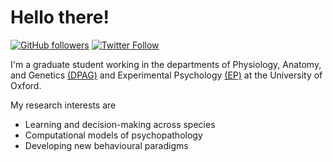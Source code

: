 # Hello there!
[![GitHub followers](https://img.shields.io/github/followers/aeronlaffere?label=Follow%20me&style=flat-square&logo=github&logoColor=white&colorB=4CAF50)](https://github.com/login?return_to=%2Faeronlaffere)
[![Twitter Follow](https://img.shields.io/twitter/follow/aeronlaffere?label=%20%40aeronlaffere&style=flat-square&labelColor=2196F3&logo=twitter&logoColor=white&colorB=0D47A1)](https://twitter.com/aeronlaffere)

I'm a graduate student working in the departments of Physiology, Anatomy, and Genetics [(DPAG)](https://www.dpag.ox.ac.uk) and Experimental Psychology [(EP)](https://www.psy.ox.ac.uk) at the University of Oxford.

My research interests are
- Learning and decision-making across species
- Computational models of psychopathology
- Developing new behavioural paradigms
